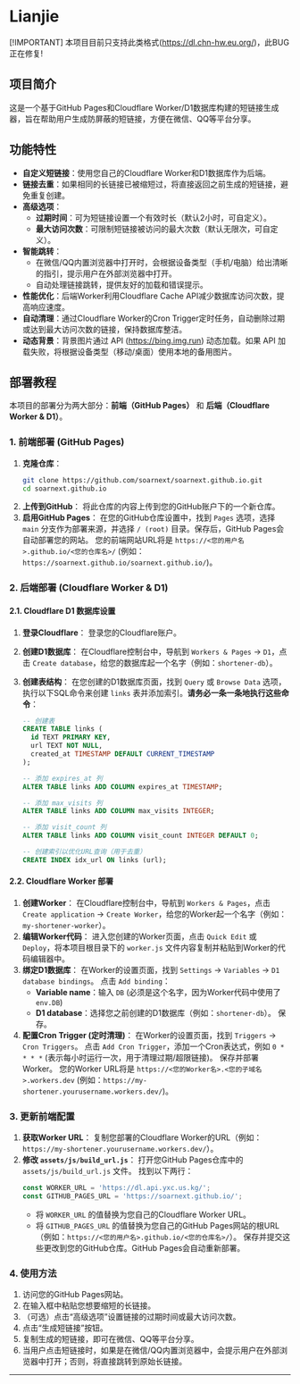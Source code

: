 # Lianjie
[!IMPORTANT] 本项目目前只支持此类格式(https://dl.chn-hw.eu.org/)，此BUG正在修复!
## 项目简介
这是一个基于GitHub Pages和Cloudflare Worker/D1数据库构建的短链接生成器，旨在帮助用户生成防屏蔽的短链接，方便在微信、QQ等平台分享。

## 功能特性
- **自定义短链接**：使用您自己的Cloudflare Worker和D1数据库作为后端。
- **链接去重**：如果相同的长链接已被缩短过，将直接返回之前生成的短链接，避免重复创建。
- **高级选项**：
    - **过期时间**：可为短链接设置一个有效时长（默认2小时，可自定义）。
    - **最大访问次数**：可限制短链接被访问的最大次数（默认无限次，可自定义）。
- **智能跳转**：
    - 在微信/QQ内置浏览器中打开时，会根据设备类型（手机/电脑）给出清晰的指引，提示用户在外部浏览器中打开。
    - 自动处理链接跳转，提供友好的加载和错误提示。
- **性能优化**：后端Worker利用Cloudflare Cache API减少数据库访问次数，提高响应速度。
- **自动清理**：通过Cloudflare Worker的Cron Trigger定时任务，自动删除过期或达到最大访问次数的链接，保持数据库整洁。
- **动态背景**：背景图片通过 API (https://bing.img.run) 动态加载。如果 API 加载失败，将根据设备类型（移动/桌面）使用本地的备用图片。

## 部署教程

本项目的部署分为两大部分：**前端（GitHub Pages）** 和 **后端（Cloudflare Worker & D1）**。

### 1. 前端部署 (GitHub Pages)

1.  **克隆仓库**：
    ```bash
    git clone https://github.com/soarnext/soarnext.github.io.git
    cd soarnext.github.io
    ```
2.  **上传到GitHub**：
    将此仓库的内容上传到您的GitHub账户下的一个新仓库。
3.  **启用GitHub Pages**：
    在您的GitHub仓库设置中，找到 `Pages` 选项，选择 `main` 分支作为部署来源，并选择 `/ (root)` 目录。保存后，GitHub Pages会自动部署您的网站。
    您的前端网站URL将是 `https://<您的用户名>.github.io/<您的仓库名>/` (例如：`https://soarnext.github.io/soarnext.github.io/`)。

### 2. 后端部署 (Cloudflare Worker & D1)

#### 2.1. Cloudflare D1 数据库设置

1.  **登录Cloudflare**：
    登录您的Cloudflare账户。
2.  **创建D1数据库**：
    在Cloudflare控制台中，导航到 `Workers & Pages` -> `D1`，点击 `Create database`，给您的数据库起一个名字（例如：`shortener-db`）。
3.  **创建表结构**：
    在您创建的D1数据库页面，找到 `Query` 或 `Browse Data` 选项，执行以下SQL命令来创建 `links` 表并添加索引。**请务必一条一条地执行这些命令**：

    ```sql
    -- 创建表
    CREATE TABLE links (
      id TEXT PRIMARY KEY,
      url TEXT NOT NULL,
      created_at TIMESTAMP DEFAULT CURRENT_TIMESTAMP
    );

    -- 添加 expires_at 列
    ALTER TABLE links ADD COLUMN expires_at TIMESTAMP;

    -- 添加 max_visits 列
    ALTER TABLE links ADD COLUMN max_visits INTEGER;

    -- 添加 visit_count 列
    ALTER TABLE links ADD COLUMN visit_count INTEGER DEFAULT 0;

    -- 创建索引以优化URL查询（用于去重）
    CREATE INDEX idx_url ON links (url);
    ```

#### 2.2. Cloudflare Worker 部署

1.  **创建Worker**：
    在Cloudflare控制台中，导航到 `Workers & Pages`，点击 `Create application` -> `Create Worker`，给您的Worker起一个名字（例如：`my-shortener-worker`）。
2.  **编辑Worker代码**：
    进入您创建的Worker页面，点击 `Quick Edit` 或 `Deploy`，将本项目根目录下的 `worker.js` 文件内容复制并粘贴到Worker的代码编辑器中。
3.  **绑定D1数据库**：
    在Worker的设置页面，找到 `Settings` -> `Variables` -> `D1 database bindings`。
    点击 `Add binding`：
    -   **Variable name**：输入 `DB` (必须是这个名字，因为Worker代码中使用了 `env.DB`)
    -   **D1 database**：选择您之前创建的D1数据库（例如：`shortener-db`）。
    保存。
4.  **配置Cron Trigger (定时清理)**：
    在Worker的设置页面，找到 `Triggers` -> `Cron Triggers`。
    点击 `Add Cron Trigger`，添加一个Cron表达式，例如 `0 * * * *` (表示每小时运行一次，用于清理过期/超限链接)。
    保存并部署Worker。
    您的Worker URL将是 `https://<您的Worker名>.<您的子域名>.workers.dev` (例如：`https://my-shortener.yourusername.workers.dev/`)。

### 3. 更新前端配置

1.  **获取Worker URL**：
    复制您部署的Cloudflare Worker的URL（例如：`https://my-shortener.yourusername.workers.dev/`）。
2.  **修改 `assets/js/build_url.js`**：
    打开您GitHub Pages仓库中的 `assets/js/build_url.js` 文件。
    找到以下两行：
    ```javascript
    const WORKER_URL = 'https://dl.api.yxc.us.kg/';
    const GITHUB_PAGES_URL = 'https://soarnext.github.io/';
    ```
    -   将 `WORKER_URL` 的值替换为您自己的Cloudflare Worker URL。
    -   将 `GITHUB_PAGES_URL` 的值替换为您自己的GitHub Pages网站的根URL（例如：`https://<您的用户名>.github.io/<您的仓库名>/`）。
    保存并提交这些更改到您的GitHub仓库。GitHub Pages会自动重新部署。

### 4. 使用方法

1.  访问您的GitHub Pages网站。
2.  在输入框中粘贴您想要缩短的长链接。
3.  （可选）点击“高级选项”设置链接的过期时间或最大访问次数。
4.  点击“生成短链接”按钮。
5.  复制生成的短链接，即可在微信、QQ等平台分享。
6.  当用户点击短链接时，如果是在微信/QQ内置浏览器中，会提示用户在外部浏览器中打开；否则，将直接跳转到原始长链接。

---
